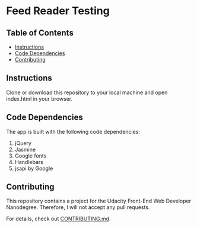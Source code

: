 # Feed Reader Testing

## Table of Contents

* [Instructions](#instructions)
* [Code Dependencies](#code-dependencies)
* [Contributing](#contributing)

## Instructions

Clone or download this repository to your local machine and open index.html in your browser.

## Code Dependencies

The app is built with the following code dependencies:

1. jQuery
2. Jasmine
3. Google fonts
4. Handlebars
5. jsapi by Google

## Contributing

This repository contains a project for the Udacity Front-End Web Developer Nanodegree.
Therefore, I will not accept any pull requests.

For details, check out [CONTRIBUTING.md](CONTRIBUTING.md).
